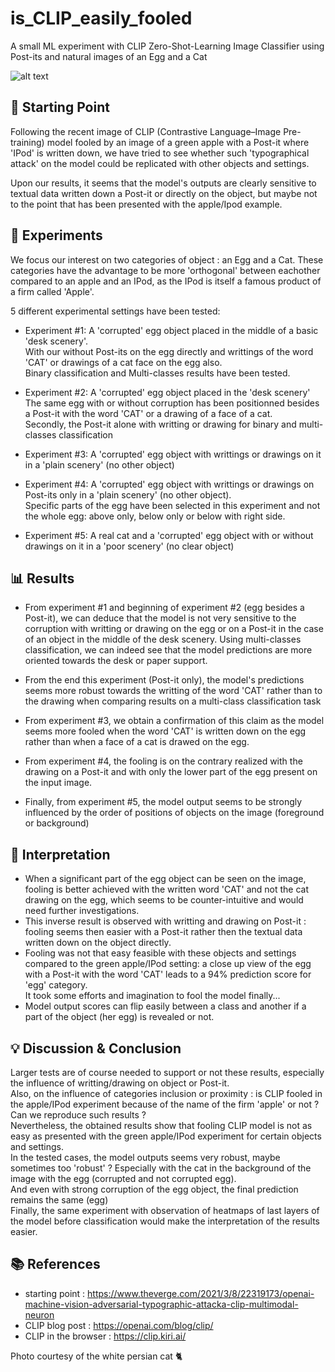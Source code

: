 # is_CLIP_easily_fooled
A small ML experiment with CLIP Zero-Shot-Learning Image Classifier using Post-its and natural images of an Egg and a Cat

![alt text](https://github.com/bdoyen/is_CLIP_easily_fooled/master/egg_postit_cat_pred.JPG)


## 🏁 Starting Point
Following the recent image of CLIP (Contrastive Language–Image Pre-training) model fooled by an image of a green apple with a Post-it where 'IPod' is written down, we have tried to see whether such 'typographical attack' on the model could be replicated with other objects and settings.

Upon our results, it seems that the model's outputs are clearly sensitive to textual data written down a Post-it or directly on the object, but maybe not to the point that has been presented with the apple/Ipod example.


## 🧪 Experiments
We focus our interest on two categories of object : an Egg and a Cat.
These categories have the advantage to be more 'orthogonal' between eachother compared to an apple and an IPod, as the IPod is itself a famous product of a firm called 'Apple'.

5 different experimental settings have been tested:
- Experiment #1: A 'corrupted' egg object placed in the middle of a basic 'desk scenery'.<br/>
With our without Post-its on the egg directly and writtings of the word 'CAT' or drawings of a cat face on the egg also.<br/>
Binary classification and Multi-classes results have been tested.

- Experiment #2: A 'corrupted' egg object placed in the 'desk scenery'
The same egg with or without corruption has been positionned besides a Post-it with the word 'CAT' or a drawing of a face of a cat.<br/>
Secondly, the Post-it alone with writting or drawing for binary and multi-classes classification

- Experiment #3: A 'corrupted' egg object with writtings or drawings on it in a 'plain scenery' (no other object)

- Experiment #4: A 'corrupted' egg object with writtings or drawings on Post-its only in a 'plain scenery' (no other object).<br/>
Specific parts of the egg have been selected in this experiment and not the whole egg: above only, below only or below with right side.

- Experiment #5: A real cat and a 'corrupted' egg object with or without drawings on it in a 'poor scenery' (no clear object)


## 📊 Results 

- From experiment #1 and beginning of experiment #2 (egg besides a Post-it), we can deduce that the model is not very sensitive to the corruption with writting or drawing on the egg or on a Post-it in the case of an object in the middle of the desk scenery.
Using multi-classes classification, we can indeed see that the model predictions are more oriented towards the desk or paper support.

- From the end this experiment (Post-it only), the model's predictions seems more robust towards the writting of the word 'CAT' rather than to the drawing when comparing results on a multi-class classification task

- From experiment #3, we obtain a confirmation of this claim as the model seems more fooled when the word 'CAT' is written down on the egg rather than when a face of a cat is drawed on the egg.

- From experiment #4, the fooling is on the contrary realized with the drawing on a Post-it and with only the lower part of the egg present on the input image.

- Finally, from experiment #5, the model output seems to be strongly influenced by the order of positions of objects on the image (foreground or background)


## 💭 Interpretation

- When a significant part of the egg object can be seen on the image, fooling is better achieved with the written word 'CAT' and not the cat drawing on the egg, which seems to be counter-intuitive and would need further investigations.
- This inverse result is observed with writting and drawing on Post-it : fooling seems then easier with a Post-it rather then the textual data written down on the object directly.
- Fooling was not that easy feasible with these objects and settings compared to the green apple/IPod setting: a close up view of the egg with a Post-it with the word 'CAT' leads to a 94% prediction score for 'egg' category.<br/>
It took some efforts and imagination to fool the model finally...
- Model output scores can flip easily between a class and another if a part of the object (her egg) is revealed or not.


## 💡 Discussion & Conclusion

Larger tests are of course needed to support or not these results, especially the influence of writting/drawing on object or Post-it.<br/>
Also, on the influence of categories inclusion or proximity : is CLIP fooled in the apple/IPod experiment because of the name of the firm 'apple' or not ? <br/>
Can we reproduce such results ?<br/>
Nevertheless, the obtained results show that fooling CLIP model is not as easy as presented with the green apple/IPod experiment for certain objects and settings.<br/>
In the tested cases, the model outputs seems very robust, maybe sometimes too 'robust' ? Especially with the cat in the background of the image with the egg (corrupted and not corrupted egg).<br/>
And even with strong corruption of the egg object, the final prediction remains the same (egg)<br/>
Finally, the same experiment with observation of heatmaps of last layers of the model before classification would make the interpretation of the results easier.


## 📚 References
- starting point : https://www.theverge.com/2021/3/8/22319173/openai-machine-vision-adversarial-typographic-attacka-clip-multimodal-neuron
- CLIP blog post : https://openai.com/blog/clip/
- CLIP in the browser : https://clip.kiri.ai/ 


Photo courtesy of the white persian cat 🐈
